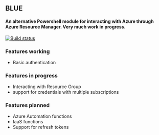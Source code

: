 ## BLUE
#### An alternative Powershell module for interacting with Azure through Azure Resource Manager. Very much work in progress.

[![Build status](https://ci.appveyor.com/api/projects/status/7346c8vmr9s6k8ql?svg=true)](https://ci.appveyor.com/project/trondhindenes/blue)

### Features working
* Basic authentication

### Features in progress
* Interacting with Resource Group
* support for credentials with multiple subscriptions

### Features planned
* Azure Automation functions
* IaaS functions
* Support for refresh tokens
